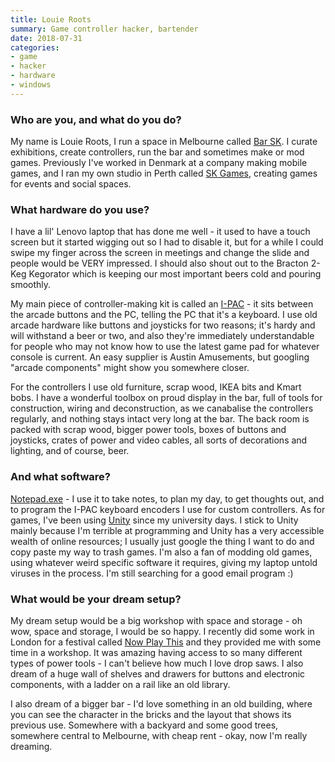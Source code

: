 ```yaml
---
title: Louie Roots
summary: Game controller hacker, bartender
date: 2018-07-31
categories:
- game
- hacker
- hardware
- windows
---
```


### Who are you, and what do you do?

My name is Louie Roots, I run a space in Melbourne called [Bar SK](https://barsk.com.au/ "Louie's bar in Melbourne."). I curate exhibitions, create controllers, run the bar and sometimes make or mod games. Previously I've worked in Denmark at a company making mobile games, and I ran my own studio in Perth called [SK Games](https://skgames.com.au/ "Louie's gaming studio."), creating games for events and social spaces.
 
### What hardware do you use?

I have a lil' Lenovo laptop that has done me well - it used to have a touch screen but it started wigging out so I had to disable it, but for a while I could swipe my finger across the screen in meetings and change the slide and people would be VERY impressed. I should also shout out to the Bracton 2-Keg Kegorator which is keeping our most important beers cold and pouring smoothly.

My main piece of controller-making kit is called an [I-PAC][] - it sits between the arcade buttons and the PC, telling the PC that it's a keyboard. I use old arcade hardware like buttons and joysticks for two reasons; it's hardy and will withstand a beer or two, and also they're immediately understandable for people who may not know how to use the latest game pad for whatever console is current. An easy supplier is Austin Amusements, but googling "arcade components" might show you somewhere closer.

For the controllers I use old furniture, scrap wood, IKEA bits and Kmart bobs. I have a wonderful toolbox on proud display in the bar, full of tools for construction, wiring and deconstruction, as we canabalise the controllers regularly, and nothing stays intact very long at the bar. The back room is packed with scrap wood, bigger power tools, boxes of buttons and joysticks, crates of power and video cables, all sorts of decorations and lighting, and of course, beer.

### And what software?

[Notepad.exe][notepad] - I use it to take notes, to plan my day, to get thoughts out, and to program the I-PAC keyboard encoders I use for custom controllers. As for games, I've been using [Unity][] since my university days. I stick to Unity mainly because I'm terrible at programming and Unity has a very accessible wealth of online resources; I usually just google the thing I want to do and copy paste my way to trash games. I'm also a fan of modding old games, using whatever weird specific software it requires, giving my laptop untold viruses in the process. I'm still searching for a good email program :)

### What would be your dream setup?

My dream setup would be a big workshop with space and storage - oh wow, space and storage, I would be so happy. I recently did some work in London for a festival called [Now Play This](https://twitter.com/SK_Louie/status/982971660335833089 "Louie's tweet about Now Play This in London.") and they provided me with some time in a workshop. It was amazing having access to so many different types of power tools - I can't believe how much I love drop saws. I also dream of a huge wall of shelves and drawers for buttons and electronic components, with a ladder on a rail like an old library.

I also dream of a bigger bar - I'd love something in an old building, where you can see the character in the bricks and the layout that shows its previous use. Somewhere with a backyard and some good trees, somewhere central to Melbourne, with cheap rent - okay, now I'm really dreaming.

[i-pac]: http://web.archive.org/web/20191111185912/http://www.ultimarc.com/ipac1.html "A board for connecting arcade controllers to a computer."
[notepad]: https://en.wikipedia.org/wiki/Notepad_(software) "A simple text editor included with Windows."
[unity]: https://unity.com/products "A cross-platform game development tool."
